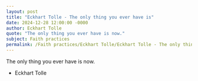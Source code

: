 ```yaml
---
layout: post
title: "Eckhart Tolle - The only thing you ever have is"
date: 2024-12-28 12:00:00 -0000
author: Eckhart Tolle
quote: "The only thing you ever have is now."
subject: Faith practices
permalink: /Faith practices/Eckhart Tolle/Eckhart Tolle - The only thing you ever have is
---
```


The only thing you ever have is now.

- Eckhart Tolle
